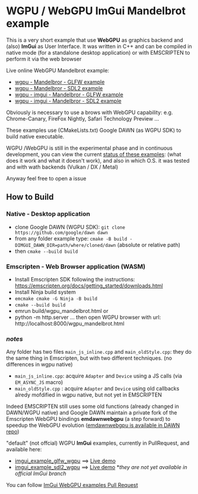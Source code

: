 # WGPU / WebGPU ImGui Mandelbrot example

This is a very short example that use **WebGPU** as graphics backend and (also) **ImGui** as User Interface.
It was written in C++ and can be compiled in native mode (for a standalone desktop application) or with EMSCRIPTEN to perform it via the web browser

Live online WebGPU Mandelbrot example:
- [wgpu - Mandelbror - GLFW example](https://brutpitt.github.io/myRepos/wgpu_examples/mandel_GLFW/wgpu_mandelbrot.html) 
- [wgpu - Mandelbror - SDL2 example](https://brutpitt.github.io/myRepos/wgpu_examples/mandel_SDL2/wgpu_mandelbrot.html)
- [wgpu - imgui - Mandelbror - GLFW example](https://brutpitt.github.io/myRepos/wgpu_examples/mandel_imgui_GLFW/wgpu_mandelbrot.html) 
- [wgpu - imgui - Mandelbror - SDL2 example](https://brutpitt.github.io/myRepos/wgpu_examples/mandel_imgui_SDL2/wgpu_mandelbrot.html)

Obviously is necessary to use a brows with WebGPU capability: e.g. Chrome-Canary, FireFox Nightly, Safari Technology Preview ...

These examples use (CMakeLists.txt) Google DAWN (as WGPU SDK) to build native executable.


WGPU /WebGPU is still in the experimental phase and in continuous development, you can view the current [status of these examples](https://github.com/ocornut/imgui/pull/8381#issuecomment-2696124647): (what does it work and what it doesn't work), and also in which O.S. it was tested and with wath backends (Vulkan / DX / Metal)   

Anyway feel free to open a issue

## How to Build

### Native - Desktop application

- clone Google DAWN (WGPU SDK): `git clone https://github.com/google/dawn dawn`
- from any folder example type: `cmake -B build -DIMGUI_DAWN_DIR=path/where/cloned/dawn` (absolute or relative path) 
- then `cmake --build build`

### Emscripten - Web Browser application (WASM)

- Install Emscripten SDK following the instructions: https://emscripten.org/docs/getting_started/downloads.html
- Install Ninja build system
- `emcmake cmake -G Ninja -B build`
- `cmake --build build`
- emrun build/wgpu_mandelbrot.html
 or
- python -m http.server ... then open WGPU browser with url: http://localhost:8000/wgpu_mandelbrot.html

### *notes*

Any folder has two files `main_js_inline.cpp` and `main_oldStyle.cpp`: they do the same thing in Emscripten, but with two different techniques. (no differences in wgpu native)
- `main_js_inline.cpp`: acquire `Adapter` and `Device` using a JS calls (via `EM_ASYNC_JS` macro) 
- `main_oldStyle.cpp` : acquire `Adapter` and `Device` using old callbacks alredy mofdified in wgpu native, but not yet in EMSCRIPTEN

Indeed EMSCRIPTEN still uses some old functions (already changed in DAWN/WGPU native) and Google DAWN maintain a private fork of the Emscripten WebGPU bindings **emdawnwebgpu** (a step forward) to speedup the WebGPU evolution ([emdawnwebgpu is available in DAWN repo](https://dawn.googlesource.com/dawn/+/refs/heads/main/src/emdawnwebgpu/))


"default" (not offcial) WGPU **ImGui** examples, currently in PullRequest, and available here: 
- [imgui_example_glfw_wgpu](https://github.com/BrutPitt/imgui/tree/master/examples/example_glfw_wgpu) ==> [Live demo](https://brutpitt.github.io/myRepos/imgui/example_glfw_wgpu/index.html)
- [imgui_example_sdl2_wgpu](https://github.com/BrutPitt/imgui/tree/master/examples/example_sdl2_wgpu) ==> [Live demo](https://brutpitt.github.io/myRepos/imgui/example_sdl2_wgpu/index.html)
**they are not yet available in official ImGui branch*


You can follow [ImGui WebGPU examples Pull Request](https://github.com/ocornut/imgui/pull/8381)










